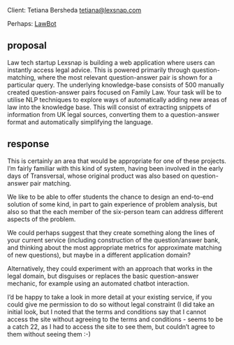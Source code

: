 Client: Tetiana Bersheda <tetiana@lexsnap.com>

Perhaps: [LawBot](LawBot "wikilink")

## proposal

Law tech startup Lexsnap is building a web application where users can
instantly access legal advice. This is powered primarily through
question-matching, where the most relevant question-answer pair is shown
for a particular query. The underlying knowledge-base consists of 500
manually created question-answer pairs focused on Family Law. Your task
will be to utilise NLP techniques to explore ways of automatically
adding new areas of law into the knowledge base. This will consist of
extracting snippets of information from UK legal sources, converting
them to a question-answer format and automatically simplifying the
language.

## response

This is certainly an area that would be appropriate for one of these
projects. I’m fairly familiar with this kind of system, having been
involved in the early days of Transversal, whose original product was
also based on question-answer pair matching.

We like to be able to offer students the chance to design an end-to-end
solution of some kind, in part to gain experience of problem analysis,
but also so that the each member of the six-person team can address
different aspects of the problem.

We could perhaps suggest that they create something along the lines of
your current service (including construction of the question/answer
bank, and thinking about the most appropriate metrics for approximate
matching of new questions), but maybe in a different application domain?

Alternatively, they could experiment with an approach that works in the
legal domain, but disguises or replaces the basic question-answer
mechanic, for example using an automated chatbot interaction.

I’d be happy to take a look in more detail at your existing service, if
you could give me permission to do so without legal constraint (I did
take an initial look, but I noted that the terms and conditions say that
I cannot access the site without agreeing to the terms and conditions -
seems to be a catch 22, as I had to access the site to see them, but
couldn’t agree to them without seeing them :-)